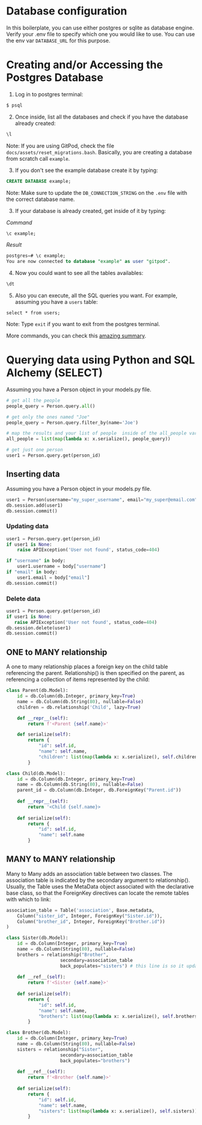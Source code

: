 # Database configuration

In this boilerplate, you can use either postgres or sqlite as database engine. Verify your .env file to specify which one you would like to use.
You can use the env var `DATABASE_URL` for this purpose.

# Creating and/or Accessing the Postgres Database

1. Log in to postgres terminal:
```sh
$ psql
```
2. Once inside, list all the databases and check if you have the database already created:
```sql
\l
```
Note: If you are using GitPod, check the file `docs/assets/reset_migrations.bash`. Basically, you are creating a database from scratch call `example`.

3. If you don't see the example database create it by typing:
```sql
CREATE DATABASE example;
```
Note: Make sure to update the `DB_CONNECTION_STRING` on the `.env` file with the correct database name.

3. If your database is already created, get inside of it by typing:

*Command*
```sql
\c example;
```

*Result*
```sql
postgres=# \c example;
You are now connected to database "example" as user "gitpod".
```
4. Now you could want to see all the tables availables:
```sql
\dt
```

5. Also you can execute, all the SQL queries you want. For example, assuming you have a `users` table:
```
select * from users;
```

Note: Type `exit` if you want to exit from the postgres terminal.

More commands, you can check this [amazing summary](https://www.postgresqltutorial.com/postgresql-cheat-sheet/).

# Querying data using Python and SQL Alchemy (SELECT)

Assuming you have a Person object in your models.py file.

```py
# get all the people
people_query = Person.query.all()

# get only the ones named "Joe"
people_query = Person.query.filter_by(name='Joe')

# map the results and your list of people  inside of the all_people variable
all_people = list(map(lambda x: x.serialize(), people_query))

# get just one person
user1 = Person.query.get(person_id)
 ```

## Inserting data

Assuming you have a Person object in your models.py file.

```py
user1 = Person(username="my_super_username", email="my_super@email.com")
db.session.add(user1)
db.session.commit()
```

### Updating data

```py
user1 = Person.query.get(person_id)
if user1 is None:
    raise APIException('User not found', status_code=404)

if "username" in body:
    user1.username = body["username"]
if "email" in body:
    user1.email = body["email"]
db.session.commit()
```
 
 ### Delete data
 
 ```py
 user1 = Person.query.get(person_id)
if user1 is None:
    raise APIException('User not found', status_code=404)
db.session.delete(user1)
db.session.commit()
 ```

## ONE to MANY relationship
A one to many relationship places a foreign key on the child table referencing the parent. 
Relationship() is then specified on the parent, as referencing a collection of items represented by the child:

```py
class Parent(db.Model):
    id = db.Column(db.Integer, primary_key=True)
    name = db.Column(db.String(80), nullable=False)
    children = db.relationship('Child', lazy=True)

    def __repr__(self):
        return f'<Parent {self.name}>'

    def serialize(self):
        return {
            "id": self.id,
            "name": self.name,
            "children": list(map(lambda x: x.serialize(), self.children))
        }

class Child(db.Model):
    id = db.Column(db.Integer, primary_key=True)
    name = db.Column(db.String(80), nullable=False)
    parent_id = db.Column(db.Integer, db.ForeignKey("Parent.id"))
    
    def __repr__(self):
        return '<Child {self.name}>
        
    def serialize(self):
        return {
            "id": self.id,
            "name": self.name
        }
```

## MANY to MANY relationship
Many to Many adds an association table between two classes. The association table is indicated by the secondary argument to relationship(). Usually, the Table uses the MetaData object associated with the declarative base class, so that the ForeignKey directives can locate the remote tables with which to link:

```py
association_table = Table('association', Base.metadata,
    Column("sister_id", Integer, ForeignKey("Sister.id")),
    Column("brother_id", Integer, ForeignKey("Brother.id"))
)

class Sister(db.Model):
    id = db.Column(Integer, primary_key=True)
    name = db.Column(String(80), nullable=False)
    brothers = relationship("Brother",
                    secondary=association_table
                    back_populates="sisters") # this line is so it updates the field when Sister is updated
                    
    def __ref__(self):
        return f'<Sister {self.name}>'
        
    def serialize(self):
        return {
            "id": self.id,
            "name": self.name,
            "brothers": list(map(lambda x: x.serialize(), self.brothers))
        }

class Brother(db.Model):
    id = db.Column(Integer, primary_key=True)
    name = db.Column(String(80), nullable=False)
    sisters = relationship("Sister",
                    secondary=association_table
                    back_populates="brothers")
                    
    def __ref__(self):
        return f'<Brother {self.name}>'
        
    def serialize(self):
        return {
            "id": self.id,
            "name": self.name,
            "sisters": list(map(lambda x: x.serialize(), self.sisters))
        }
```
